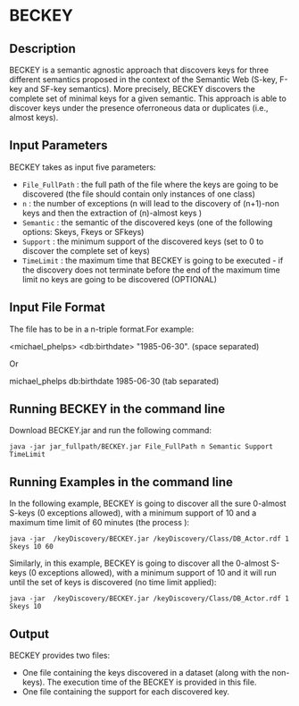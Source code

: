 # BECKEY

## Description
 BECKEY is a semantic agnostic approach that discovers keys for three different semantics proposed in the context of the Semantic Web (S-key, F-key and SF-key semantics). More precisely, BECKEY discovers the complete set of minimal keys for a given semantic. This approach is able to discover keys under the presence oferroneous data or duplicates (i.e., almost keys). 

## Input Parameters 
BECKEY takes as input five parameters:
- `File_FullPath` : the full path of the file where the keys are going to be discovered (the file should contain only instances of one class)
- `n` : the number of exceptions (n will lead to the discovery of (n+1)-non keys and then the extraction of (n)-almost keys
)
- `Semantic` : the semantic of the discovered keys (one of the following options: Skeys, Fkeys or SFkeys) 
- `Support` : the minimum support of the discovered keys (set to 0 to discover the complete set of keys)
- `TimeLimit` : the maximum time that BECKEY is going to be executed - if the discovery does not terminate before the end of the maximum time limit no keys are going to be discovered  (OPTIONAL)

## Input File Format 
The file has to be in a n-triple format.For example: 

\<michael_phelps\> \<db:birthdate\> "1985-06-30".   (space separated)

Or

michael_phelps db:birthdate  1985-06-30   (tab separated)



## Running BECKEY in the command line
Download BECKEY.jar and run the following command: 

```java -jar jar_fullpath/BECKEY.jar File_FullPath n Semantic Support TimeLimit ```

## Running Examples in the command line
In the following example, BECKEY is going to discover all the sure 0-almost S-keys (0 exceptions allowed), with a minimum support of 10 and a maximum time limit of 60 minutes (the process ):

```java -jar  /keyDiscovery/BECKEY.jar /keyDiscovery/Class/DB_Actor.rdf 1 Skeys 10 60```

Similarly, in this example, BECKEY is going to discover all the 0-almost S-keys (0 exceptions allowed), with a minimum support of 10 and it will run until the set of keys is discovered (no time limit applied):

```java -jar  /keyDiscovery/BECKEY.jar /keyDiscovery/Class/DB_Actor.rdf 1 Skeys 10 ```

## Output
BECKEY provides two files:
- One file containing the keys discovered in a dataset (along with the non-keys). The execution time of the BECKEY is provided in this file.
- One file containing the support for each discovered key.

